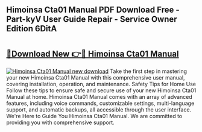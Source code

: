 ## Himoinsa Cta01 Manual PDF Download Free - Part-kyV User Guide Repair - Service Owner Edition 6DitA

# <h2><a href="http://cf19413.oget.top/?id=Himoinsa+Cta01+Manual">🔗Download New 👉🔴 Himoinsa Cta01 Manual</a></h2>

[![Himoinsa Cta01 Manual new download](https://i.imgur.com/5g1atiW.png)](http://cf19413.oget.top/?id=Himoinsa+Cta01+Manual)
Take the first step in mastering your new Himoinsa Cta01 Manual with this comprehensive user manual, covering installation, operation, and maintenance. Safety Tips for Home Use Follow these tips to ensure safe and secure use of your new Himoinsa Cta01 Manual at home. Himoinsa Cta01 Manual comes with an array of advanced features, including voice commands, customizable settings, multi-language support, and automatic backups, all accessible through the user interface. We're Here to Guide You Himoinsa Cta01 Manual. We are committed to providing you with comprehensive support.
